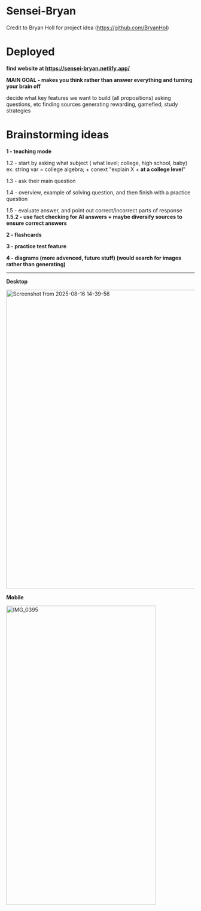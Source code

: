 # Sensei-Bryan
Credit to Bryan Holl for project idea (https://github.com/BryanHol)


# Deployed

**find website at https://sensei-bryan.netlify.app/**

**MAIN GOAL - makes you think rather than answer everything and turning your brain off**

decide what key features we want to build (all propositions)
    asking questions, etc
    finding sources
    generating rewarding, gamefied, study strategies




#  Brainstorming ideas

**1 - teaching mode**

1.2 - start by asking what subject ( what level; college, high school, baby)
   ex: string var = college algebra; + conext "explain X + **at a college level**"

1.3 - ask their main question

1.4 - overview, example of solving question, and then finish with a practice question

1.5 - evaluate answer, and point out correct/incorrect parts of response
**1.5.2 - use fact checking for AI answers + maybe diversify sources to ensure correct answers**


**2 - flashcards**

**3 - practice test feature**

**4 - diagrams (more advenced, future stuff) (would search for images rather than generating)**


----

**Desktop**

<img width="1800" height="800" alt="Screenshot from 2025-08-16 14-39-56" src="https://github.com/user-attachments/assets/26bbbee2-7945-4eb8-bea5-4262779fa2c3" />

**Mobile**


<img width="400" height="800" alt="IMG_0395" src="https://github.com/user-attachments/assets/b122ed18-09c0-4063-8977-aebd4beffd15" />
